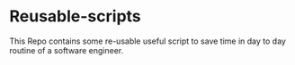 # Reusable-scripts
This Repo contains some re-usable useful script to save time in day to day routine of a software engineer.
